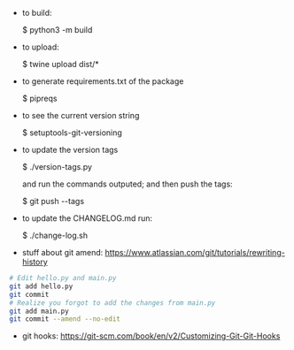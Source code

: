 * to build:

    $ python3 -m build

* to upload:

    $ twine upload dist/* 

* to generate requirements.txt of the package

    $ pipreqs 

* to see the current version string

    $ setuptools-git-versioning

* to update the version tags

    $ ./version-tags.py

  and run the commands outputed;
  and then push the tags:

    $ git push --tags

* to update the CHANGELOG.md run:

    $ ./change-log.sh

+ stuff about git amend: https://www.atlassian.com/git/tutorials/rewriting-history

```bash
# Edit hello.py and main.py
git add hello.py
git commit 
# Realize you forgot to add the changes from main.py 
git add main.py 
git commit --amend --no-edit
```

+ git hooks: https://git-scm.com/book/en/v2/Customizing-Git-Git-Hooks


